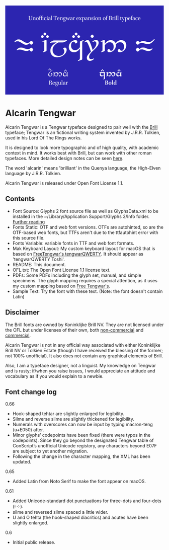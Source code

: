 ![Title image](title.svg)

# Alcarin Tengwar

Alcarin Tengwar is a Tengwar typeface designed to pair well with the [Brill](https://www.brill.com/brill-typeface) typeface; Tengwar is an fictional writing system invented by J.R.R. Tolkien, used in his Lord Of The Rings works.

It is designed to look more typographic and of high quality, with academic context in mind. It works best with Brill, but can work with other roman typefaces. More detailed design notes can be seen [here](https://tosche.net/fonts/alcarin-tengwar).

The word 'alcarin' means 'brilliant' in the Quenya language, the High-Elven language by J.R.R. Tolkien.

Alcarin Tengwar is released under Open Font License 1.1.

## Contents
- Font Source: Glyphs 2 font source file as well as GlyphsData.xml to be installed in the ~/Library/Application Support/Glyphs 3/Info folder. [Further reading](https://glyphsapp.com/learn/roll-your-own-glyph-data)
- Fonts Static: OTF and web font versions. OTFs are autohinted, so are the OTF-based web fonts, but TTFs aren't due to the ttfautohint error with this source file.
- Fonts Variable: variable fonts in TTF and web font formats.
- Mak Keyboard Layout: My custom keyboard layout for macOS that is based on [FreeTengwar's tengwarQWERTY](http://freetengwar.sourceforge.net/keylayouts.html). It should appear as 'tengwarQWERTY Toshi'.
- README: This document.
- OFL.txt: The Open Font License 1.1 license text.
- PDFs: Some PDFs including the glyph set, manual, and simple specimens. The glyph mapping requires a special attention, as it uses my custom mapping based on [Free Tengwar's](http://freetengwar.sourceforge.net/mapping.html).
- Sample Text: Try the font with these text. (Note: the font doesn't contain Latin)

## Disclaimer
The Brill fonts are owned by Koninklijke Brill NV. They are not licensed under the OFL but under licenses of their own, both [non-commercial](https://brill.com/page/BrillFont/brill-typeface) and [commercial](https://fonts.ilovetypography.com/superfamily/Brill).

Alcarin Tengwar is not in any official way associated with either Koninklijke Brill NV or Tolkien Estate (though I have received the blessing of the former; not 100% unofficial). It also does not contain any graphical elements of Brill.

Also, I am a typeface designer, not a linguist. My knowledge on Tengwar and is rusty; if/when you raise issues, I would appreciate an attitude and vocabulary as if you would explain to a newbie.

## Font change log
0.66
- Hook-shaped tehtar are slightly enlarged for legibility.
- Silme and reverse silme are slightly thickened for legibility.
- Numerals with overscores can now be input by typing macron-teng (u+E050) after.
- Minor glyphs’ codepoints have been fixed (there were typos in the codepoints). Since they go beyond the designated Tengwar table of ConScript’s unofficial Unicode registory, any characters beyond E07F are subject to yet another migration.
- Following the change in the character mapping, the XML has been updated.

0.65
- Added Latin from Noto Serif to make the font appear on macOS.

0.61
- Added Unicode-standard dot punctuations for three-dots and four-dots (⁝ ⁘).
- silme and reversed silme spaced a little wider.
- U and O tehta (the hook-shaped diacritics) and acutes have been slightly enlarged.

0.6
- Initial public release.
